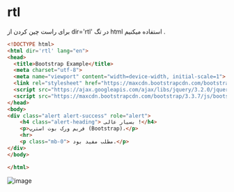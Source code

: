 # rtl
برای راست چین کردن از dir='rtl' در تگ html استفاده میکنیم .

```html
<!DOCTYPE html>
<html dir='rtl' lang="en">
<head>
  <title>Bootstrap Example</title>
  <meta charset="utf-8">
  <meta name="viewport" content="width=device-width, initial-scale=1">
  <link rel="stylesheet" href="https://maxcdn.bootstrapcdn.com/bootstrap/3.3.7/css/bootstrap.min.css">
  <script src="https://ajax.googleapis.com/ajax/libs/jquery/3.2.0/jquery.min.js"></script>
  <script src="https://maxcdn.bootstrapcdn.com/bootstrap/3.3.7/js/bootstrap.min.js"></script>
</head>
<body>
<div class="alert alert-success" role="alert">
    <h4 class="alert-heading"> بسیار عالی !</h4>
    <p>فریم ورک بوت استرپ (Bootstrap)،</p>
    <hr>
    <p class="mb-0"> مطلب مفید بود.</p>
</div>
</body>

</html>
```
![image](https://github.com/milad6745/Flask/assets/113288076/46897689-c91d-4cb5-8de3-66b4acd5f64f)
